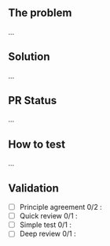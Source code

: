 ## The problem

...

## Solution

...

## PR Status

...

## How to test

...

## Validation

- [ ] Principle agreement 0/2 : 
- [ ] Quick review 0/1 : 
- [ ] Simple test 0/1 : 
- [ ] Deep review 0/1 : 
